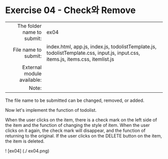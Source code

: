 # Exercise 04 - Check와 Remove

|                     |                |
|-------------------: |--------------- |
|The folder name to submit: |ex04 |
|File name to submit: |index.html, app.js, index.js, todolistTemplate.js, todolistTemplate.css, input.js, input.css, items.js, items.css, itemlist.js
|External module available: ||
|Note: ||

The file name to be submitted can be changed, removed, or added.

Now let's implement the function of todolist.

When the user clicks on the item, there is a check mark on the left side of the item and the function of changing the style of item.
When the user clicks on it again, the check mark will disappear, and the function of returning to the original.
If the user clicks on the DELETE button on the item, the item is deleted.

! [ex04] (./ ex04.png)